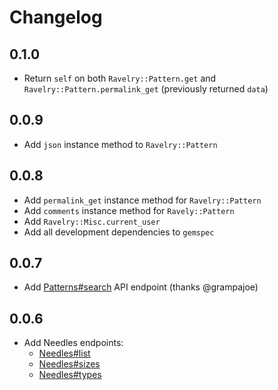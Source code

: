 # Changelog

## 0.1.0

- Return `self` on both `Ravelry::Pattern.get` and `Ravelry::Pattern.permalink_get` (previously returned `data`)

## 0.0.9

- Add `json` instance method to `Ravelry::Pattern`

## 0.0.8

- Add `permalink_get` instance method for `Ravelry::Pattern`
- Add `comments` instance method for `Ravely::Pattern`
- Add `Ravelry::Misc.current_user`
- Add all development dependencies to `gemspec`

## 0.0.7

- Add [Patterns#search](http://www.ravelry.com/api#patterns_search) API endpoint (thanks @grampajoe)

## 0.0.6

- Add Needles endpoints:
  - [Needles#list](http://www.ravelry.com/api#needles_list)
  - [Needles#sizes](http://www.ravelry.com/api#needles_sizes)
  - [Needles#types](http://www.ravelry.com/api#needles_types)


